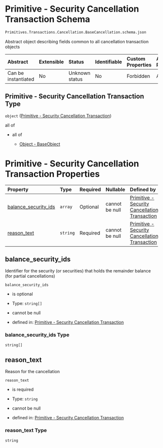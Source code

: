 # Primitive - Security Cancellation Transaction Schema

```txt
Primitives.Transactions.Cancellation.BaseCancellation.schema.json
```

Abstract object describing fields common to all cancellation transaction objects

| Abstract            | Extensible | Status         | Identifiable | Custom Properties | Additional Properties | Access Restrictions | Defined In                                                                                                                            |
| :------------------ | :--------- | :------------- | :----------- | :---------------- | :-------------------- | :------------------ | :------------------------------------------------------------------------------------------------------------------------------------ |
| Can be instantiated | No         | Unknown status | No           | Forbidden         | Allowed               | none                | [BaseCancellation.schema.json](../../schema/primitives/transactions/cancellation/BaseCancellation.schema.json "open original schema") |

## Primitive - Security Cancellation Transaction Type

`object` ([Primitive - Security Cancellation Transaction](basecancellation.md))

all of

*   all of

    *   [Object - BaseObject](issuer-allof-object---baseobject.md "check type definition")

# Primitive - Security Cancellation Transaction Properties

| Property                                      | Type     | Required | Nullable       | Defined by                                                                                                                                                                                                                             |
| :-------------------------------------------- | :------- | :------- | :------------- | :------------------------------------------------------------------------------------------------------------------------------------------------------------------------------------------------------------------------------------- |
| [balance_security_ids](#balance_security_ids) | `array`  | Optional | cannot be null | [Primitive - Security Cancellation Transaction](basecancellation-properties-security-cancellation---balance-security-id-array.md "Primitives.Transactions.Cancellation.BaseCancellation.schema.json#/properties/balance_security_ids") |
| [reason_text](#reason_text)                   | `string` | Required | cannot be null | [Primitive - Security Cancellation Transaction](basecancellation-properties-reason_text.md "Primitives.Transactions.Cancellation.BaseCancellation.schema.json#/properties/reason_text")                                                |

## balance_security_ids

Identifier for the security (or securities) that holds the remainder balance (for partial cancellations)

`balance_security_ids`

*   is optional

*   Type: `string[]`

*   cannot be null

*   defined in: [Primitive - Security Cancellation Transaction](basecancellation-properties-security-cancellation---balance-security-id-array.md "Primitives.Transactions.Cancellation.BaseCancellation.schema.json#/properties/balance_security_ids")

### balance_security_ids Type

`string[]`

## reason_text

Reason for the cancellation

`reason_text`

*   is required

*   Type: `string`

*   cannot be null

*   defined in: [Primitive - Security Cancellation Transaction](basecancellation-properties-reason_text.md "Primitives.Transactions.Cancellation.BaseCancellation.schema.json#/properties/reason_text")

### reason_text Type

`string`
